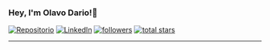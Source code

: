 ### Hey, I'm Olavo Dario!👋

   <p align="left">
      <a href="https://github.com/olavodario?tab=repositories">
         <img alt="Repositorio" title="Se my Repository" src="https://custom-icon-badges.demolab.com/badge/-My%20Repos-blue?style=for-the-badge&logoColor=white&logo=repo&labelColor=C79600&color=%23E1AD0E"/></a> 
      <a href="https://www.linkedin.com/in/olavo-ribeiro-gomes-dario-6578b92b3/">
         <img alt="LinkedIn" title="See my LinkdIn" src=https://custom-icon-badges.demolab.com/badge/-LinkedIn-teal?color=339bdf&style=for-the-badge&logo=linkedin&logoColor=white&labelColor=2789ca&/></a> 
      <a href="https://github.com/olavodario?tab=followers">
         <img alt="followers" title="Follow me on Github" src="https://custom-icon-badges.demolab.com/github/followers/olavodario?color=236ad3&labelColor=1155ba&style=for-the-badge&logo=github&label=Follow&logoColor=white"/></a>
      <a href="https://github.com/olavodario?tab=repositories&sort=stargazers">
         <img alt="total stars" title="Total stars on GitHub" src="https://custom-icon-badges.demolab.com/github/stars/olavodario?color=55960c&style=for-the-badge&labelColor=488207&logo=star"/></a>
   </p>

---
